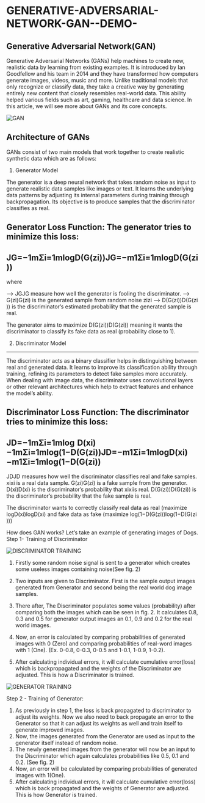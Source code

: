 # GENERATIVE-ADVERSARIAL-NETWORK-GAN--DEMO-
**Generative Adversarial Network(GAN)**
-----------------------------------

Generative Adversarial Networks (GANs) help machines to create new, realistic data by learning from existing examples. It is introduced by Ian Goodfellow and his team in 2014 and they have transformed how computers generate images, videos, music and more. Unlike traditional models that only recognize or classify data, they take a creative way by generating entirely new content that closely resembles real-world data. This ability helped various fields such as art, gaming, healthcare and data science. In this article, we will see more about GANs and its core concepts.

![GAN](https://media.geeksforgeeks.org/wp-content/uploads/20200518193100/gan_1.png)




Architecture of GANs
---------------------

GANs consist of two main models that work together to create realistic synthetic data which are as follows:
1. Generator Model

The generator is a deep neural network that takes random noise as input to generate realistic data samples like images or text. It learns the underlying data patterns by adjusting its internal parameters during training through backpropagation. Its objective is to produce samples that the discriminator classifies as real.

Generator Loss Function: The generator tries to minimize this loss:
--------------------------------------------
JG=−1mΣi=1mlogD(G(zi))JG​=−m1​Σi=1m​logD(G(zi​))
--------------------------------------------
where

  --> JGJG​ measure how well the generator is fooling the discriminator.
  --> G(zi)G(zi​) is the generated sample from random noise zizi​
  --> D(G(zi))D(G(zi​)) is the discriminator’s estimated probability that the generated sample is real.

The generator aims to maximize D(G(zi))D(G(zi​)) meaning it wants the discriminator to classify its fake data as real (probability close to 1).

2. Discriminator Model
-----------------------

The discriminator acts as a binary classifier helps in distinguishing between real and generated data. It learns to improve its classification ability through training, refining its parameters to detect fake samples more accurately. When dealing with image data, the discriminator uses convolutional layers or other relevant architectures which help to extract features and enhance the model’s ability.

Discriminator Loss Function: The discriminator tries to minimize this loss:
-----------------------------------------------------------------------------------
JD=−1mΣi=1mlog  D(xi)−1mΣi=1mlog(1−D(G(zi))JD​=−m1​Σi=1m​logD(xi​)−m1​Σi=1m​log(1−D(G(zi​))
-----------------------------------------------------------------------------------
  JDJD​ measures how well the discriminator classifies real and fake samples.
  xixi​ is a real data sample.
  G(zi)G(zi​) is a fake sample from the generator.
  D(xi)D(xi​) is the discriminator’s probability that xixi​ is real.
  D(G(zi))D(G(zi​)) is the discriminator’s probability that the fake sample is real.

The discriminator wants to correctly classify real data as real (maximize logD(xi)logD(xi​) and fake data as fake (maximize log(1−D(G(zi))log(1−D(G(zi​)))

How does GAN works? Let’s take an example of generating images of Dogs. Step 1- Training of Discriminator

![DISCRIMINATOR TRAINING](https://media.geeksforgeeks.org/wp-content/uploads/20200518193309/step1_gan.png)

  1. Firstly some random noise signal is sent to a generator which creates some useless images containing noise(See fig. 2)

  2. Two inputs are given to Discriminator. First is the sample output images generated from Generator and second being the real world dog image samples.
  3. There after, The Discriminator populates some values (probability) after comparing both the images which can be seen in fig. 2. It calculates 0.8, 0.3 and 0.5 for generator output images an          0.1, 0.9 and 0.2 for the real world images.
  4. Now, an error is calculated by comparing probabilities of generated images with 0 (Zero) and comparing probabilities of real-word images with 1 (One). (Ex. 0-0.8, 0-0.3, 0-0.5 and 1-0.1, 1-0.9,      1-0.2).
  5. After calculating individual errors, it will calculate cumulative error(loss) which is backpropagated and the weights of the Discriminator are adjusted. This is how a Discriminator is trained.
    
    
![GENERATOR TRAINING](https://media.geeksforgeeks.org/wp-content/uploads/20200518193436/step2_gan.png)

Step 2 - Training of Generator:

  1. As previously in step 1, the loss is back propagated to discriminator to adjust its weights. Now we also need to back propagate an error to the Generator so that it can adjust its weights as         well and train itself to generate improved images.
  2. Now, the images generated from the Generator are used as input to the generator itself instead of random noise.
  3. The newly generated images from the generator will now be an input to the Discriminator which again calculates probabilities like 0.5, 0.1 and 0.2. (See fig. 2)
  4. Now, an error will be calculated by comparing probabilities of generated images with 1(One).
  5. After calculating individual errors, it will calculate cumulative error(loss) which is back propagated and the weights of Generator are adjusted. This is how Generator is trained.
